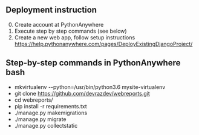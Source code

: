 ## Deployment instruction

0. Create account at PythonAnywhere
1. Execute step by step commands (see below)
2. Create a new web app, follow setup instructions https://help.pythonanywhere.com/pages/DeployExistingDjangoProject/

## Step-by-step commands in PythonAnywhere bash

- mkvirtualenv --python=/usr/bin/python3.6 mysite-virtualenv
- git clone https://github.com/devrazdev/webreports.git
- cd webreports/
- pip install -r requirements.txt
- ./manage.py makemigrations
- ./manage.py migrate
- ./manage.py collectstatic

